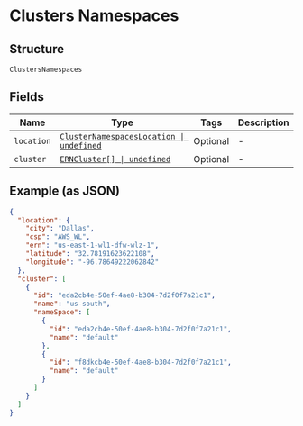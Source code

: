 
# Clusters Namespaces

## Structure

`ClustersNamespaces`

## Fields

| Name | Type | Tags | Description |
|  --- | --- | --- | --- |
| `location` | [`ClusterNamespacesLocation \| undefined`](../../doc/models/cluster-namespaces-location.md) | Optional | - |
| `cluster` | [`ERNCluster[] \| undefined`](../../doc/models/ern-cluster.md) | Optional | - |

## Example (as JSON)

```json
{
  "location": {
    "city": "Dallas",
    "csp": "AWS_WL",
    "ern": "us-east-1-wl1-dfw-wlz-1",
    "latitude": "32.78191623622108",
    "longitude": "-96.78649222062842"
  },
  "cluster": [
    {
      "id": "eda2cb4e-50ef-4ae8-b304-7d2f0f7a21c1",
      "name": "us-south",
      "nameSpace": [
        {
          "id": "eda2cb4e-50ef-4ae8-b304-7d2f0f7a21c1",
          "name": "default"
        },
        {
          "id": "f8dkcb4e-50ef-4ae8-b304-7d2f0f7a21c1",
          "name": "default"
        }
      ]
    }
  ]
}
```


